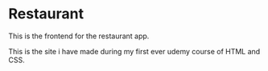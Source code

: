 # Restaurant
This is the frontend for the restaurant app.

This is the site i have made during my first ever udemy course of HTML and CSS.
